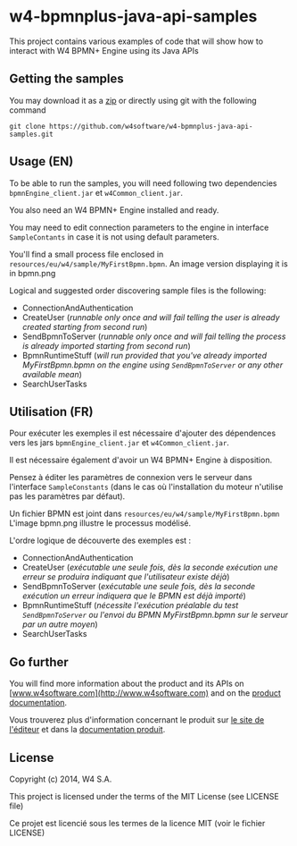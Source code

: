 w4-bpmnplus-java-api-samples
============================

This project contains various examples of code that will show how to interact with W4 BPMN+ Engine using its Java APIs


Getting the samples
-------------------

You may download it as a [zip](https://github.com/w4software/w4-bpmnplus-java-api-samples/archive/master.zip) or directly using git with the following command

    git clone https://github.com/w4software/w4-bpmnplus-java-api-samples.git


Usage (EN)
----------

To be able to run the samples, you will need following two dependencies `bpmnEngine_client.jar` et `w4Common_client.jar`.

You also need an W4 BPMN+ Engine installed and ready.

You may need to edit connection parameters to the engine in interface `SampleContants` in case it is not using default parameters.

You'll find a small process file enclosed in `resources/eu/w4/sample/MyFirstBpmn.bpmn`. An image version displaying it is in bpmn.png

Logical and suggested order discovering sample files is the following:

- ConnectionAndAuthentication
- CreateUser (_runnable only once and will fail telling the user is already created starting from second run_)
- SendBpmnToServer (_runnable only once and will fail telling the process is already imported starting from second run_)
- BpmnRuntimeStuff (_will run provided that you've already imported MyFirstBpmn.bpmn on the engine using `SendBpmnToServer` or any other available mean_)
- SearchUserTasks

Utilisation (FR)
----------------

Pour exécuter les exemples il est nécessaire d'ajouter des dépendences
vers les jars `bpmnEngine_client.jar` et `w4Common_client.jar`.

Il est nécessaire également d'avoir un W4 BPMN+ Engine à disposition.

Pensez à éditer les paramètres de connexion vers le serveur dans l'interface `SampleConstants` (dans le cas où l'installation du moteur n'utilise pas les paramètres par défaut).

Un fichier BPMN est joint dans `resources/eu/w4/sample/MyFirstBpmn.bpmn`
L'image bpmn.png illustre le processus modélisé.

L'ordre logique de découverte des exemples est :

- ConnectionAndAuthentication
- CreateUser (_exécutable une seule fois, dès la seconde exécution une erreur se produira indiquant que l'utilisateur existe déjà_)
- SendBpmnToServer (_exécutable une seule fois, dès la seconde exécution un erreur indiquera que le BPMN est déjà importé_)
- BpmnRuntimeStuff (_nécessite l'exécution préalable du test `SendBpmnToServer` ou l'envoi du BPMN MyFirstBpmn.bpmn sur le serveur par un autre moyen_)
- SearchUserTasks

Go further
----------

You will find more information about the product and its APIs on [www.w4software.com](http://www.w4software.com) and on the [product documentation](http://docs.w4store.com).

Vous trouverez plus d'information concernant le produit sur [le site de l'éditeur](http://www.w4software.com) et dans la [documentation produit](http://docs.w4store.com).

License
-------

Copyright (c) 2014, W4 S.A. 

This project is licensed under the terms of the MIT License (see LICENSE file)

Ce projet est licencié sous les termes de la licence MIT (voir le fichier LICENSE)
